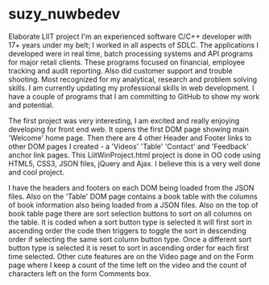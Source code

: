 # suzy_nuwbedev
Elaborate LIIT project
I'm an experienced software C/C++ developer with 17+ years under my belt; I worked in all aspects of SDLC. The applications I developed were in real time, batch processing systems and API programs for major retail clients. These programs focused on financial, employee tracking and audit reporting. Also did customer support and trouble shooting. Most recognized for my analytical, research and problem solving skills. I am currently updating my professional skills in web development. I have a couple of programs that I am committing to GitHub to show my work and potential.

The first project was very interesting, I am excited and really enjoying developing for front end web. It opens the first DOM page showing main 'Welcome' home page. Then there are 4 other Header and Footer links to other DOM pages I created - a 'Videos' 'Table' 'Contact' and 'Feedback' anchor link pages. This LiitWinProject.html project is done in OO code using HTML5, CSS3, JSON files, jQuery and Ajax. I believe this is a very well done and cool project.

I have the headers and footers on each DOM being loaded from the JSON files. Also on the 'Table' DOM page contains a book table with the columns of book information also being loaded from a JSON files. Also on the top of book table page there are sort selection buttons to sort on all columns on the table. It is coded when a sort button type is selected it will first sort in ascending order the code then triggers to toggle the sort in descending order if selecting the same sort column button type. Once a different sort button type is selected it is reset to sort in ascending order for each first time selected. Other cute features are on the Video page and on the Form page where I keep a count of the time left on the video and the count of characters left on the form Comments box.

